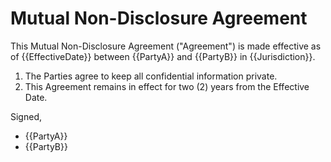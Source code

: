 # Mutual Non-Disclosure Agreement

This Mutual Non-Disclosure Agreement ("Agreement") is made effective as of {{EffectiveDate}}
between {{PartyA}} and {{PartyB}} in {{Jurisdiction}}.

1. The Parties agree to keep all confidential information private.
2. This Agreement remains in effect for two (2) years from the Effective Date.

Signed,

- {{PartyA}}
- {{PartyB}}
